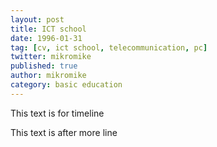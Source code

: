 ```yaml
---
layout: post
title: ICT school
date: 1996-01-31
tag: [cv, ict school, telecommunication, pc]
twitter: mikromike
published: true
author: mikromike
category: basic education
---
```


This text is for timeline


<!--more-->
This text is after more line

